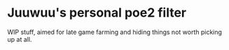 # Juuwuu's personal poe2 filter

WIP stuff, aimed for late game farming and hiding things not worth picking up at all.
